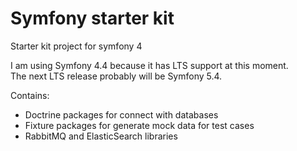 # Symfony starter kit
Starter kit project for symfony 4

I am using Symfony 4.4 because it has LTS support at this moment.  
The next LTS release probably will be Symfony 5.4.  

Contains:
- Doctrine packages for connect with databases  
- Fixture packages for generate mock data for test cases  
- RabbitMQ and ElasticSearch libraries
